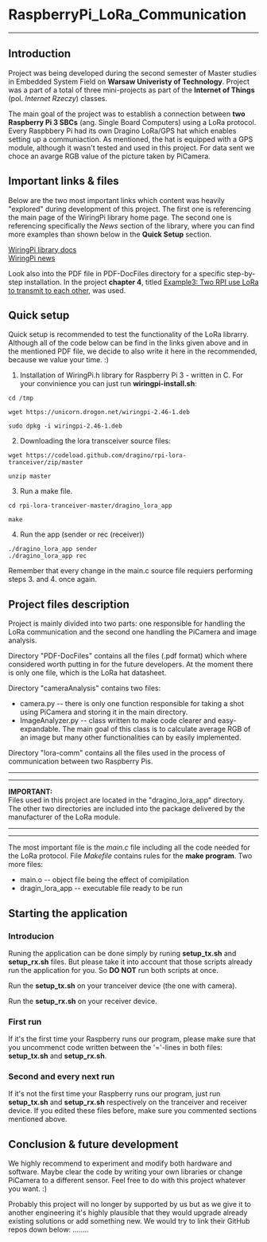 # RaspberryPi_LoRa_Communication
---
## Introduction
Project was being developed during the second semester of Master studies in Embedded System Field on **Warsaw Univeristy of Technology**. Project was a part of a total of three mini-projects as part of the **Internet of Things** (pol. *Internet Rzeczy*) classes.

The main goal of the project was to establish a connection between **two Raspberry Pi 3 SBCs** (ang. Single Board Computers) using a LoRa protocol. Every Raspbbery Pi had its own Dragino LoRa/GPS hat which enables setting up a communiaction. As mentioned, the hat is equipped with a GPS module, although it wasn't tested and used in this project. For data sent we choce an avarge RGB value of the picture taken by PiCamera.

## Important links & files

Below are the two most important links which content was heavily "explored" during development of this project. The first one is referencing the main page of the WiringPi library home page. The second one is referencing specifically the *News* section of the library, where you can find more examples than shown below in the **Quick Setup** section.

[WiringPi library docs](http://wiringpi.com/)\
[WiringPi news](http://wiringpi.com/news/)

Look also into the PDF file in PDF-DocFiles directory for a specific step-by-step installation. In the project **chapter 4**, titled <u>Example3: Two RPI use LoRa to transmit to each other</u>, was used.

## Quick setup
Quick setup is recommended to test the functionality of the LoRa librarry. Although all of the code below can be find in the links given above and in the mentioned PDF file, we decide to also write it here in the recommended, because we value your time. :)

1. Installation of WiringPi.h library for Raspberry Pi 3 - written in C. For your convinience you can just run **wiringpi-install.sh**:
```
cd /tmp

wget https://unicorn.drogon.net/wiringpi-2.46-1.deb

sudo dpkg -i wiringpi-2.46-1.deb
```

2. Downloading the lora transceiver source files:
```
wget https://codeload.github.com/dragino/rpi-lora-tranceiver/zip/master

unzip master
```

3. Run a make file.
```
cd rpi-lora-tranceiver-master/dragino_lora_app

make
```

4. Run the app (sender or rec (receiver))
```
./dragino_lora_app sender
./dragino_lora_app rec
```

Remember that every change in the main.c source file requiers performing steps 3. and 4. once again.


## Project files description
Project is mainly divided into two parts: one responsible for handling the LoRa communication and the second one handling the PiCamera and image analysis. 

Directory "PDF-DocFiles" contains all the files (.pdf format) which where considered worth putting in for the future developers. At the moment there is only one file, which is the LoRa hat datasheet.

Directory "cameraAnalysis" contains two files:
- camera.py -- there is only one function responsible for taking a shot using PiCamera and storing it in the main directory.
- ImageAnalyzer.py -- class written to make code clearer and easy-expandable. The main goal of this class is to calculate average RGB of an image but many other functionalities can by easily implemented.

Directory "lora-comm" contains all the files used in the process of communication between two Raspberry Pis. 

---
---

**IMPORTANT:**\
Files used in this project are located in the "dragino_lora_app" directory. The other two directories are included into the package delivered by the manufacturer of the LoRa module.

---
---

The most important file is the *main.c* file including all the code needed for the LoRa protocol. File *Makefile* contains rules for the **make program**. Two more files:
- main.o -- object file being the effect of comipilation
- dragin_lora_app -- executable file ready to be run


## Starting the application

### Introducion
Runing the application can be done simply by runing **setup_tx.sh** and **setup_rx.sh** files. But please take it into account that those scripts already run the application for you. So **DO NOT** run both scripts at once.

Run the **setup_tx.sh** on your tranceiver device (the one with camera).

Run the **setup_rx.sh** on your receiver device.

### First run
If it's the first time your Raspberry runs our program, please make sure that you uncommenct code written between the '='-lines in both files: **setup_tx.sh** and **setup_rx.sh**.

### Second and every next run
If it's not the first time your Raspberry runs our program, just run **setup_tx.sh** and **setup_rx.sh** respectively on the tranceiver and receiver device. If you edited these files before, make sure you commented sections mentioned above.

## Conclusion & future development
We highly recommend to experiment and modify both hardware and software. Maybe clear the code by writing your own libraries or change PiCamera to a different sensor. Feel free to do with this project whatever you want. :)

Probably this project will no longer by supported by us but as we give it to another engineering it's highly plausible that they would upgrade already existing solutions or add something new. We would try to link their GitHub repos down below: ........
